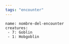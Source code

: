 ```yaml
---
tags: "encounter"
---
```



```encounter-table
name: nombre-del-encounter
creatures:
 - 7: Goblin
 - 1: Hobgoblin
```